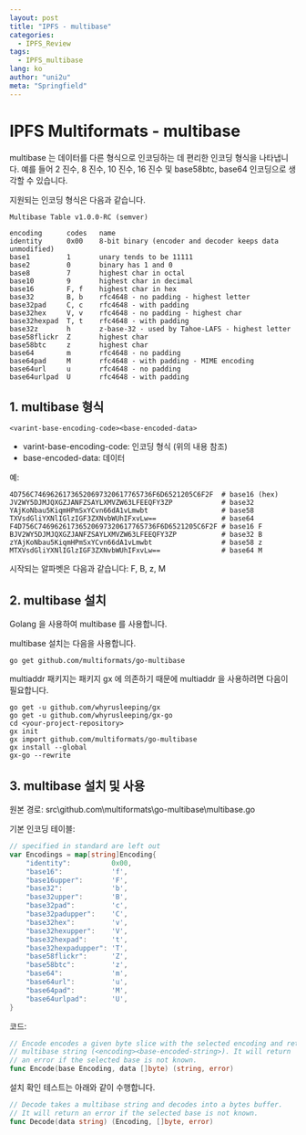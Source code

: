 ```yaml
---
layout: post
title: "IPFS - multibase"
categories:
  - IPFS_Review
tags:
  - IPFS_multibase
lang: ko
author: "uni2u"
meta: "Springfield"
---
```


# IPFS Multiformats - multibase

multibase 는 데이터를 다른 형식으로 인코딩하는 데 편리한 인코딩 형식을 나타냅니다. 예를 들어 2 진수, 8 진수, 10 진수, 16 진수 및 base58btc, base64 인코딩으로 생각할 수 있습니다.

지원되는 인코딩 형식은 다음과 같습니다.

```
Multibase Table v1.0.0-RC (semver)

encoding      codes   name
identity      0x00    8-bit binary (encoder and decoder keeps data unmodified)
base1         1       unary tends to be 11111
base2         0       binary has 1 and 0
base8         7       highest char in octal
base10        9       highest char in decimal
base16        F, f    highest char in hex
base32        B, b    rfc4648 - no padding - highest letter
base32pad     C, c    rfc4648 - with padding
base32hex     V, v    rfc4648 - no padding - highest char
base32hexpad  T, t    rfc4648 - with padding
base32z       h       z-base-32 - used by Tahoe-LAFS - highest letter
base58flickr  Z       highest char
base58btc     z       highest char
base64        m       rfc4648 - no padding
base64pad     M       rfc4648 - with padding - MIME encoding
base64url     u       rfc4648 - no padding
base64urlpad  U       rfc4648 - with padding
```

## 1. multibase 형식

`<varint-base-encoding-code><base-encoded-data>`

- varint-base-encoding-code: 인코딩 형식 (위의 내용 참조)
- base-encoded-data: 데이터

예:

```
4D756C74696261736520697320617765736F6D6521205C6F2F  # base16 (hex)
JV2WY5DJMJQXGZJANFZSAYLXMVZW63LFEEQFY3ZP            # base32
YAjKoNbau5KiqmHPmSxYCvn66dA1vLmwbt                  # base58
TXVsdGliYXNlIGlzIGF3ZXNvbWUhIFxvLw==                # base64
F4D756C74696261736520697320617765736F6D6521205C6F2F # base16 F
BJV2WY5DJMJQXGZJANFZSAYLXMVZW63LFEEQFY3ZP           # base32 B
zYAjKoNbau5KiqmHPmSxYCvn66dA1vLmwbt                 # base58 z
MTXVsdGliYXNlIGlzIGF3ZXNvbWUhIFxvLw==               # base64 M
```

시작되는 알파벳은 다음과 같습니다: F, B, z, M

## 2. multibase 설치

Golang 을 사용하여 multibase 를 사용합니다.

multibase 설치는 다음을 사용합니다.

`go get github.com/multiformats/go-multibase`

multiaddr 패키지는 패키지 gx 에 의존하기 때문에 multiaddr 을 사용하려면 다음이 필요합니다.

```
go get -u github.com/whyrusleeping/gx
go get -u github.com/whyrusleeping/gx-go
cd <your-project-repository>
gx init
gx import github.com/multiformats/go-multibase
gx install --global
gx-go --rewrite
```

## 3. multibase 설치 및 사용

원본 경로: src\github.com\multiformats\go-multibase\multibase.go

기본 인코딩 테이블:

```go
// specified in standard are left out
var Encodings = map[string]Encoding{
    "identity":          0x00,
    "base16":            'f',
    "base16upper":       'F',
    "base32":            'b',
    "base32upper":       'B',
    "base32pad":         'c',
    "base32padupper":    'C',
    "base32hex":         'v',
    "base32hexupper":    'V',
    "base32hexpad":      't',
    "base32hexpadupper": 'T',
    "base58flickr":      'Z',
    "base58btc":         'z',
    "base64":            'm',
    "base64url":         'u',
    "base64pad":         'M',
    "base64urlpad":      'U',
}
```

 코드:

```go
// Encode encodes a given byte slice with the selected encoding and returns a
// multibase string (<encoding><base-encoded-string>). It will return
// an error if the selected base is not known.
func Encode(base Encoding, data []byte) (string, error) 
```

설치 확인 테스트는 아래와 같이 수행합니다.

```go
// Decode takes a multibase string and decodes into a bytes buffer.
// It will return an error if the selected base is not known.
func Decode(data string) (Encoding, []byte, error) 
```
